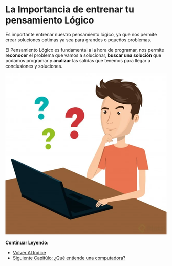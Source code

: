 # La Importancia de entrenar tu pensamiento Lógico

Es importante entrenar nuestro pensamiento lógico, ya que nos permite crear soluciones optimas ya sea para grandes o pqueños problemas.

El Pensamiento Lógico es fundamental a la hora de programar, nos permite **reconocer** el problema que vamos a solucionar, **buscar una solución** que podamos programar y **analizar** las salidas que tenemos para llegar a conclusiones y soluciones.

![Imagen De Persona Pensando](./../src/01.webp)

**Continuar Leyendo:**

- [Volver Al Indice](./../../README.md)
- [Siguiente Capitúlo: ¿Qué entiende una computadora? ](./02_que_entiende_una_computadora.md)
